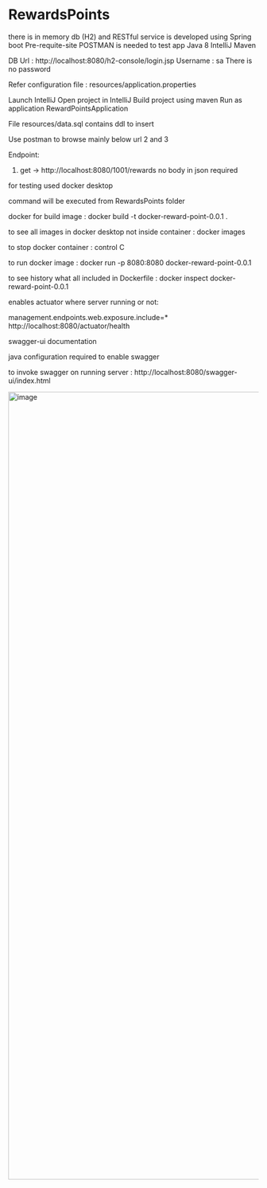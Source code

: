 # RewardsPoints
there is in memory db (H2) and RESTful service is developed using Spring boot
Pre-requite-site
POSTMAN is needed to test app
Java 8
IntelliJ
Maven

DB Url : http://localhost:8080/h2-console/login.jsp 
Username : sa
There is no password

Refer configuration file : resources/application.properties

Launch IntelliJ
Open project in IntelliJ
Build project using maven
Run as application RewardPointsApplication

File resources/data.sql contains ddl to insert

Use postman to browse mainly below url 2 and 3

Endpoint:
1. get -> http://localhost:8080/1001/rewards
no body in json required

for testing used docker desktop

command will be executed from RewardsPoints folder

docker for build image : docker build -t docker-reward-point-0.0.1 .

to see all images in docker desktop not inside container : docker images

to stop docker container : control C

to run docker image : docker run -p 8080:8080 docker-reward-point-0.0.1

to see history what all included in Dockerfile : docker inspect docker-reward-point-0.0.1

enables actuator where server running or not:

management.endpoints.web.exposure.include=*
http://localhost:8080/actuator/health

swagger-ui documentation

java configuration required to enable swagger

to invoke swagger on running server : http://localhost:8080/swagger-ui/index.html

<img width="1583" alt="image" src="https://user-images.githubusercontent.com/24884750/197445071-85c3a9a9-f4b3-4d94-90f5-68511eed3589.png">

